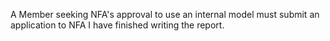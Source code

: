 A Member seeking NFA's approval to use an internal model must submit an application to NFA
I have finished writing the report.